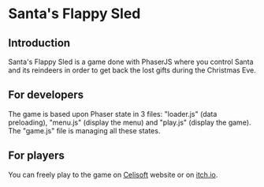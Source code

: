 Santa's Flappy Sled
===================

Introduction
------------
Santa's Flappy Sled is a game done with PhaserJS where you control Santa and its reindeers in order to get back the lost gifts during the Christmas Eve.

For developers
--------------
The game is based upon Phaser state in 3 files: "loader.js" (data preloading), "menu.js" (display the menu) and "play.js" (display the game). The "game.js" file is managing all these states.

For players
-----------
You can freely play to the game on [Celisoft](http://www.celisoft.com/games/sfs.php) website or on [itch.io](http://celisoft.itch.io/santa-flappy-sled).